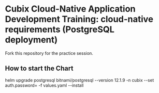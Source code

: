 # Cubix Cloud-Native Application Development Training: cloud-native requirements (PostgreSQL deployment)
Fork this repository for the practice session.

## How to start the Chart
helm upgrade postgresql bitnami/postgresql --version 12.1.9 -n cubix --set auth.password=<ENTER-PASSWORD> -f values.yaml --install
